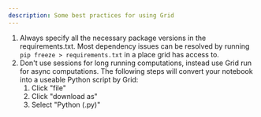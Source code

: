 ```yaml
---
description: Some best practices for using Grid
---
```


1. Always specify all the necessary package versions in the requirements.txt. Most dependency issues can be resolved by running `pip freeze > requirements.txt` in a place grid has access to.
2. Don't use sessions for long running computations, instead use Grid run for async computations. The following steps will convert your notebook into a useable Python script by Grid:
    1. Click "file"
    2. Click "download as"
    3. Select "Python (.py)"

